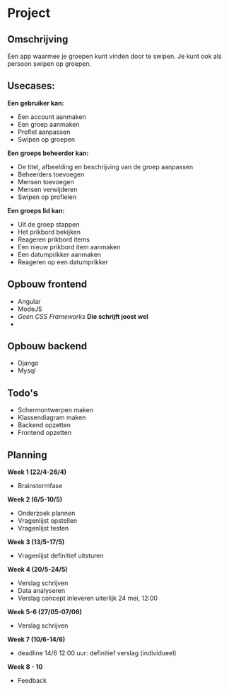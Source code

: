 # Project
## Omschrijving
Een app waarmee je groepen kunt vinden door te swipen. Je kunt ook als persoon swipen op groepen. 
## Usecases:
**Een gebruiker kan:**
- Een account aanmaken
- Een groep aanmaken
- Profiel aanpassen
- Swipen op groepen

**Een groeps beheerder kan:**
- De titel, afbeelding en beschrijving van de groep aanpassen
- Beheerders toevoegen
- Mensen toevoegen
- Mensen verwijderen
- Swipen op profielen

**Een groeps lid kan:**
- Uit de groep stappen
- Het prikbord bekijken
- Reageren prikbord items
- Een nieuw prikbord item aanmaken
- Een datumprikker aanmaken
- Reageren op een datumprikker

## Opbouw frontend
- Angular
- ModeJS
- *Geen CSS Frameworks* **Die schrijft joost wel**
- 

## Opbouw backend
- Django
- Mysql

## Todo's
- Schermontwerpen maken
- Klassendiagram maken
- Backend opzetten
- Frontend opzetten

## Planning
**Week 1 (22/4-26/4)**
- Brainstormfase

**Week 2 (6/5-10/5)**
- Onderzoek plannen
- Vragenlijst opstellen
- Vragenlijst testen

**Week 3 (13/5-17/5)**
- Vragenlijst definitief uitsturen

**Week 4 (20/5-24/5)**
- Verslag schrijven
- Data analyseren
- Verslag concept inleveren uiterlijk 24 mei, 12:00

**Week 5-6 (27/05-07/06)**
- Verslag schrijven

**Week 7 (10/6-14/6)**
- deadline 14/6 12:00 uur: definitief verslag (individueel)

**Week 8 - 10**
- Feedback 

